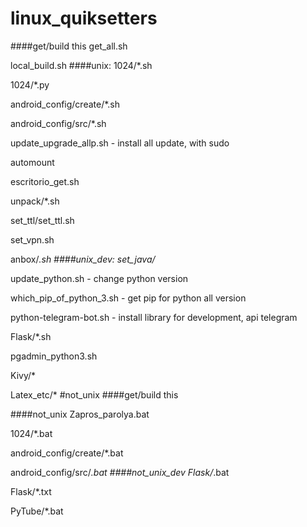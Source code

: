 # linux_quiksetters
####get/build this
get_all.sh

local_build.sh
####unix:
1024/*.sh

1024/*.py

android_config/create/*.sh

android_config/src/*.sh

update_upgrade_allp.sh - install all update, with sudo

automount

escritorio_get.sh

unpack/*.sh

set_ttl/set_ttl.sh

set_vpn.sh

anbox/*.sh
####unix_dev:
set_java/*

update_python.sh - change python version

which_pip_of_python_3.sh - get pip for python all version

python-telegram-bot.sh - install library for development, api telegram

Flask/*.sh

pgadmin_python3.sh

Kivy/*

Latex_etc/*
#not_unix
####get/build this

####not_unix
Zapros_parolya.bat

1024/*.bat

android_config/create/*.bat

android_config/src/*.bat
####not_unix_dev
Flask/*.bat

Flask/*.txt

PyTube/*.bat
